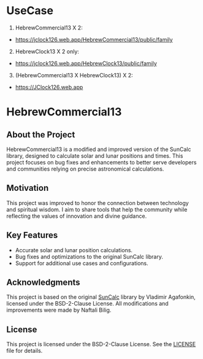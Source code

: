 # UseCase

1. HebrewCommercial13 X 2:
-  https://jclock126.web.app/HebrewCommercial13/public/family
2. HebrewClock13 X 2 only:
-  https://jclock126.web.app/HebrewClock13/public/family
3. (HebrewCommercial13 X HebrewClock13) X 2:
-  https://JClock126.web.app

# HebrewCommercial13

## About the Project
HebrewCommercial13 is a modified and improved version of the SunCalc library, designed to calculate solar and lunar positions and times. This project focuses on bug fixes and enhancements to better serve developers and communities relying on precise astronomical calculations.

## Motivation
This project was improved to honor the connection between technology and spiritual wisdom. I aim to share tools that help the community while reflecting the values of innovation and divine guidance.

## Key Features
- Accurate solar and lunar position calculations.
- Bug fixes and optimizations to the original SunCalc library.
- Support for additional use cases and configurations.

## Acknowledgments
This project is based on the original [SunCalc](https://github.com/mourner/suncalc) library by Vladimir Agafonkin, licensed under the BSD-2-Clause License. All modifications and improvements were made by Naftali Bilig.

## License
This project is licensed under the BSD-2-Clause License. See the [LICENSE](LICENSE) file for details.


